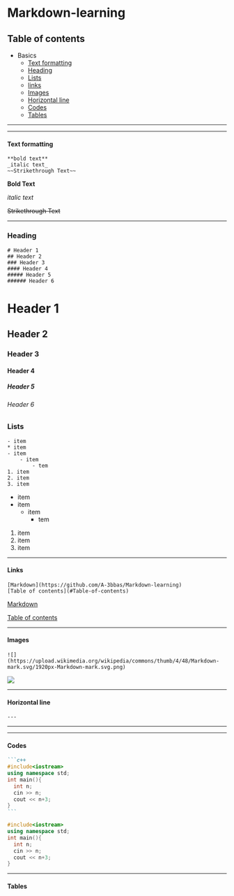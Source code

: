 # Markdown-learning

## Table of contents

- Basics
  - [Text formatting](#Text-formatting)
  - [Heading](#Heading)
  - [Lists](#Lists)
  - [links](#Links)
  - [Images](#Images)
  - [Horizontal line](#Horizontal-line)
  - [Codes](#Codes)
  - [Tables](#)


---
---

#### Text formatting

```
**bold text**
_italic text_  
~~Strikethrough Text~~
```  

**Bold Text**

_italic text_

~~Strikethrough Text~~

---

### Heading

```
# Header 1
## Header 2
### Header 3
#### Header 4
##### Header 5
###### Header 6
```

# Header 1

## Header 2

### Header 3

#### Header 4

##### Header 5

###### Header 6

### Lists

```
- item
* item
- item 
    - item
        - tem
1. item
2. item
3. item
```

- item
- item
  - item
    - tem

1. item
2. item
3. item

---

#### Links
```
[Markdown](https://github.com/A-3bbas/Markdown-learning)
[Table of contents](#Table-of-contents)
```
[Markdown](https://github.com/A-3bbas/Markdown-learning)

[Table of contents](#Table-of-contents)

---

#### Images

```
![](https://upload.wikimedia.org/wikipedia/commons/thumb/4/48/Markdown-mark.svg/1920px-Markdown-mark.svg.png)
```

![](https://upload.wikimedia.org/wikipedia/commons/thumb/4/48/Markdown-mark.svg/1920px-Markdown-mark.svg.png)

---

#### Horizontal line

```
---
```

---

---

#### Codes

~~~~markdown
```c++
#include<iostream>
using namespace std;
int main(){
  int n;
  cin >> n;
  cout << n+3;
}
```
~~~~

```c++
#include<iostream>
using namespace std;
int main(){
  int n;
  cin >> n;
  cout << n+3;
}
```

---

#### Tables

```

```